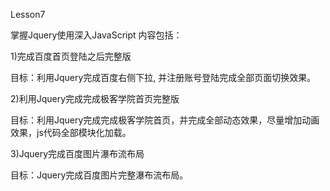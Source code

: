 Lesson7

掌握Jquery使用深入JavaScript
内容包括：

1)完成百度首页登陆之后完整版

目标：利用Jquery完成百度右侧下拉, 并注册账号登陆完成全部页面切换效果。

2)利用Jquery完成完成极客学院首页完整版

目标：利用Jquery完成完成极客学院首页，并完成全部动态效果，尽量增加动画效果，js代码全部模块化加载。

3)Jquery完成百度图片瀑布流布局

目标：Jquery完成百度图片完整瀑布流布局。